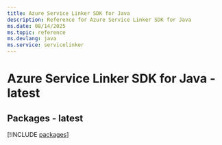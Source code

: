 ```yaml
---
title: Azure Service Linker SDK for Java
description: Reference for Azure Service Linker SDK for Java
ms.date: 08/14/2025
ms.topic: reference
ms.devlang: java
ms.service: servicelinker
---
```

# Azure Service Linker SDK for Java - latest
## Packages - latest
[!INCLUDE [packages](service-linker-index.md)]